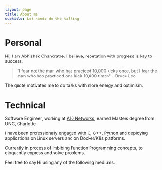 ```yaml
---
layout: page
title: About me
subtitle: Let hands do the talking
---
```


# Personal

Hi, I am Abhishek Chandratre. I believe, repetation with progress is key to success.

> "I fear not the man who has praciced 10,000 kicks once,
>  but I fear the man who has practiced one kick 10,000 times"
>                                               - Bruce Lee

The quote motivates me to do tasks with more energy and optimism.


# Technical

Software Engineer, working at [A10 Networks](https://www.a10networks.com "A10 Networks"), earned Masters degree from UNC, Charlotte.

I have been professionally engaged with C, C++, Python and deploying applications on Linux servers and on Docker/K8s platforms.

Currently in process of imbibing Function Programming concepts, to eloquently express and solve problems.

Feel free to say Hi using any of the following mediums.
